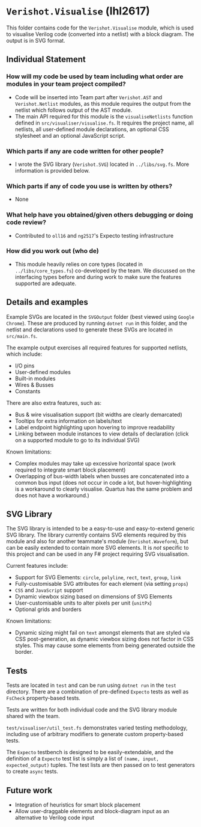 # `Verishot.Visualise` (lhl2617)

This folder contains code for the `Verishot.Visualise` module, which is used to visualise Verilog code (converted into a netlist) with a block diagram. The output is in SVG format.

## Individual Statement 
### How will my code be used by team including what order are modules in your team project compiled?
* Code will be inserted into Team part after `Verishot.AST` and `Verishot.Netlist` modules, as this module requires the output from the netlist which follows output of the AST module.
* The main API required for this module is the `visualiseNetlists` function defined in `src/visualiser/visualise.fs`. It requires the project name, all netlists, all user-defined module declarations, an optional CSS stylesheet and an optional JavaScript script.
### Which parts if any are code written for other people?
* I wrote the SVG library (`Verishot.SVG`) located in `../libs/svg.fs`. More information is provided below. 

### Which parts if any of code you use is written by others?
* None

### What help have you obtained/given others debugging or doing code review?
* Contributed to `oll16` and `ng2517`'s Expecto testing infrastructure 

### How did you work out (who de)
* This module heavily relies on core types (located in `../libs/core_types.fs`) co-developed by the team. We discussed on the interfacing types before and during work to make sure the features supported are adequate.

## Details and examples
Example SVGs are located in the `SVGOutput` folder (best viewed using `Google Chrome`). These are produced by running `dotnet run` in this folder, and the netlist and declarations used to generate these SVGs are located in `src/main.fs`. 

The example output exercises all required features for supported netlists, which include:
* I/O pins
* User-defined modules
* Built-in modules
* Wires & Busses
* Constants

There are also extra features, such as:
* Bus & wire visualisation support (bit widths are clearly demarcated)
* Tooltips for extra information on labels/text
* Label endpoint highlighting upon hovering to improve readability 
* Linking between module instances to view details of declaration (click on a supported module to go to its individual SVG)

Known limitations:
* Complex modules may take up excessive horizontal space (work required to integrate smart block placement)
* Overlapping of bus-width labels when busses are concatenated into a common bus input (does not occur in code a lot, but hover-highlighting is a workaround to clearly visualise. Quartus has the same problem and does not have a workaround.)

## SVG Library
The SVG library is intended to be a easy-to-use and easy-to-extend generic SVG library. The library currently contains SVG elements required by this module and also for another teammate's module (`Verishot.Waveform`), but can be easily extended to contain more SVG elements. It is _not_ specific to this project and can be used in any F# project requiring SVG visualisation.

Current features include:
* Support for SVG Elements: `circle`, `polyline`, `rect`, `text`, `group`, `link`
* Fully-customisable SVG attributes for each element (via setting `props`)
* `CSS` and `JavaScript` support
* Dynamic viewbox sizing based on dimensions of SVG Elements
* User-customisable units to alter pixels per unit (`unitPx`)
* Optional grids and borders

Known limitations:
* Dynamic sizing might fail on `text` amongst elements that are styled via CSS post-generation, as dynamic viewbox sizing does not factor in CSS styles. This may cause some elements from being generated outside the border.

## Tests
Tests are located in `test` and can be run using `dotnet run` in the `test` directory. There are a combination of pre-defined `Expecto` tests as well as `FsCheck` property-based tests.

Tests are written for both individual code and the SVG library module shared with the team.

`test/visualiser/util_test.fs` demonstrates varied testing methodology, including use of arbitrary modifiers to generate custom property-based tests. 

The `Expecto` testbench is designed to be easily-extendable, and the definition of a `Expecto` test list is simply a list of `(name, input, expected_output)` tuples. The test lists are then passed on to test generators to create `async` tests.

## Future work
* Integration of heuristics for smart block placement
* Allow user-draggable elements and block-diagram input as an alternative to Verilog code input